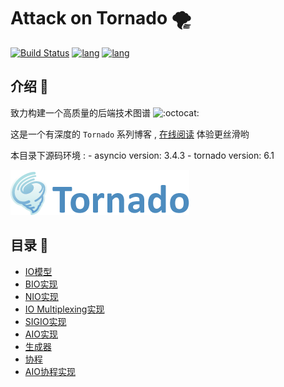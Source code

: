 # Attack on Tornado 🌪️

[![Build Status](https://travis-ci.com/attack-on-backend/tornado.svg?branch=master)](https://travis-ci.com/github/attack-on-backend/tornado) [![lang](https://img.shields.io/badge/lang-python-blue)](https://www.python.org/) [![lang](https://img.shields.io/badge/github-%E4%BB%93%E5%BA%93-%2342b983)](https://github.com/attack-on-backend/tornado)

## 介绍 🐙

致力构建一个高质量的后端技术图谱 ![:octocat:](https://github.githubassets.com/images/icons/emoji/octocat.png)

这是一个有深度的 `Tornado` 系列博客 , [在线阅读](https://attack-on-backend.github.io/tornado/) 体验更丝滑哟 

本目录下源码环境 : 
    - asyncio version: 3.4.3
    - tornado version: 6.1

![tornado](./assert/tornado.png)

## 目录 🚀

* [IO模型](01-IO模型.md)
* [BIO实现](02-BIO实现.md)
* [NIO实现](03-NIO实现.md)
* [IO Multiplexing实现](04-IO-Multiplexing实现.md)
* [SIGIO实现](05-SIGIO实现.md)
* [AIO实现](06-AIO实现.md)
* [生成器](07-生成器.md)
* [协程](08-协程.md)
* [AIO协程实现](09-AIO协程实现.md)

